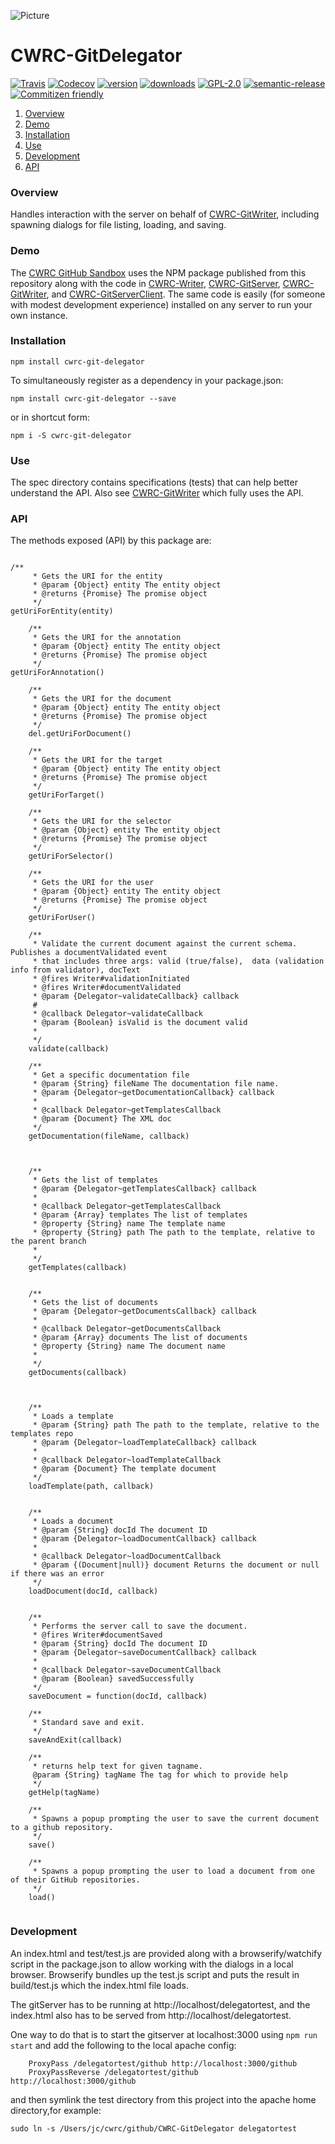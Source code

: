 ![Picture](http://www.cwrc.ca/wp-content/uploads/2010/12/CWRC_Dec-2-10_smaller.png)

# CWRC-GitDelegator

[![Travis](https://img.shields.io/travis/jchartrand/CWRC-GitDelegator.svg)](https://travis-ci.org/jchartrand/CWRC-GitDelegator)
[![Codecov](https://img.shields.io/codecov/c/github/jchartrand/CWRC-GitDelegator.svg)](https://codecov.io/gh/jchartrand/CWRC-GitDelegator)
[![version](https://img.shields.io/npm/v/cwrc-git-delegator.svg)](http://npm.im/cwrc-git-delegator)
[![downloads](https://img.shields.io/npm/dm/cwrc-git-delegator.svg)](http://npm-stat.com/charts.html?package=cwrc-git-delegator&from=2015-08-01)
[![GPL-2.0](https://img.shields.io/npm/l/cwrc-git-delegator.svg)](http://opensource.org/licenses/GPL-2.0)
[![semantic-release](https://img.shields.io/badge/%20%20%F0%9F%93%A6%F0%9F%9A%80-semantic--release-e10079.svg)](https://github.com/semantic-release/semantic-release)
[![Commitizen friendly](https://img.shields.io/badge/commitizen-friendly-brightgreen.svg)](http://commitizen.github.io/cz-cli/)

1. [Overview](#overview)
1. [Demo](#demo)
1. [Installation](#installation)
1. [Use](#use)
1. [Development](#development)
1. [API](#api)

### Overview

Handles interaction with the server on behalf of [CWRC-GitWriter](https://github.com/jchartrand/CWRC-GitWriter), including spawning dialogs for file listing, loading, and saving.

### Demo 

The [CWRC GitHub Sandbox](http://208.75.74.217/editor_github.html) uses the NPM package published from this repository along with the code in [CWRC-Writer](https://github.com/jchartrand/CWRC-Writer), [CWRC-GitServer](https://github.com/jchartrand/CWRC-GitServer), [CWRC-GitWriter](https://github.com/jchartrand/CWRC-GitWriter), and [CWRC-GitServerClient](https://github.com/jchartrand/CWRC-GitServerClient). The same code is easily (for someone with modest development experience) installed on any server to run your own instance.

### Installation

`npm install cwrc-git-delegator`   

To simultaneously register as a dependency in your package.json:

`npm install cwrc-git-delegator --save`   

or in shortcut form:

`npm i -S cwrc-git-delegator`

### Use

The spec directory contains specifications (tests) that can help better understand the API. Also see [CWRC-GitWriter](https://github.com/jchartrand/CWRC-GitWriter) which fully uses the API.

### API

The methods exposed (API) by this package are:

```

/**
     * Gets the URI for the entity
     * @param {Object} entity The entity object
     * @returns {Promise} The promise object
     */
getUriForEntity(entity)
    
    /**
     * Gets the URI for the annotation
     * @param {Object} entity The entity object
     * @returns {Promise} The promise object
     */
getUriForAnnotation()
    
    /**
     * Gets the URI for the document
     * @param {Object} entity The entity object
     * @returns {Promise} The promise object
     */
    del.getUriForDocument()

    /**
     * Gets the URI for the target
     * @param {Object} entity The entity object
     * @returns {Promise} The promise object
     */
    getUriForTarget()
    
    /**
     * Gets the URI for the selector
     * @param {Object} entity The entity object
     * @returns {Promise} The promise object
     */
    getUriForSelector()
    
    /**
     * Gets the URI for the user
     * @param {Object} entity The entity object
     * @returns {Promise} The promise object
     */
    getUriForUser()
    
    /**
     * Validate the current document against the current schema.  Publishes a documentValidated event
     * that includes three args: valid (true/false),  data (validation info from validator), docText 
     * @fires Writer#validationInitiated
     * @fires Writer#documentValidated
     * @param {Delegator~validateCallback} callback 
     #
     * @callback Delegator~validateCallback
     * @param {Boolean} isValid is the document valid
     * 
     */
    validate(callback)
    
    /**
     * Get a specific documentation file
     * @param {String} fileName The documentation file name.
     * @param {Delegator~getDocumentationCallback} callback
     *
     * @callback Delegator~getTemplatesCallback
     * @param {Document} The XML doc
     */
    getDocumentation(fileName, callback)
    

    
    /**
     * Gets the list of templates
     * @param {Delegator~getTemplatesCallback} callback
     *
     * @callback Delegator~getTemplatesCallback
     * @param {Array} templates The list of templates
     * @property {String} name The template name
     * @property {String} path The path to the template, relative to the parent branch
     * 
     */
    getTemplates(callback)

    
    /**
     * Gets the list of documents
     * @param {Delegator~getDocumentsCallback} callback
     *
     * @callback Delegator~getDocumentsCallback
     * @param {Array} documents The list of documents
     * @property {String} name The document name
     * 
     */
    getDocuments(callback)
     
    
    
    /**
     * Loads a template
     * @param {String} path The path to the template, relative to the templates repo
     * @param {Delegator~loadTemplateCallback} callback
     *
     * @callback Delegator~loadTemplateCallback
     * @param {Document} The template document
     */
    loadTemplate(path, callback)
     
    
    /**
     * Loads a document
     * @param {String} docId The document ID
     * @param {Delegator~loadDocumentCallback} callback
     *
     * @callback Delegator~loadDocumentCallback
     * @param {(Document|null)} document Returns the document or null if there was an error
     */
    loadDocument(docId, callback)
     
    
    /**
     * Performs the server call to save the document.
     * @fires Writer#documentSaved
     * @param {String} docId The document ID
     * @param {Delegator~saveDocumentCallback} callback
     *
     * @callback Delegator~saveDocumentCallback
     * @param {Boolean} savedSuccessfully
     */
    saveDocument = function(docId, callback)
    
    /**
     * Standard save and exit.
     */
    saveAndExit(callback) 
    
    /**
     * returns help text for given tagname.
     @param {String} tagName The tag for which to provide help
     */
    getHelp(tagName)

    /**
     * Spawns a popup prompting the user to save the current document to a github repository.
     */
    save()

    /**
     * Spawns a popup prompting the user to load a document from one of their GitHub repositories.
     */
    load()
	

```

### Development

An index.html and test/test.js are provided along with a browserify/watchify script in the package.json to allow working with the dialogs in a local browser.  Browserify bundles up the test.js script and puts the result in build/test.js which the index.html file loads.  

The gitServer has to be running at http://localhost/delegatortest, and the index.html
also has to be served from http://localhost/delegatortest.
    
One way to do that is to start the gitserver at localhost:3000 using `npm run start` and 
add the following to the local apache config:

```
    ProxyPass /delegatortest/github http://localhost:3000/github
    ProxyPassReverse /delegatortest/github http://localhost:3000/github
```

and then symlink the test directory from this project into the apache home directory,for example:

`sudo ln -s /Users/jc/cwrc/github/CWRC-GitDelegator delegatortest`

